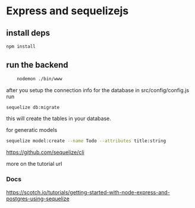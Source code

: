 # Express and sequelizejs 

## install deps
```sh
npm install
```
## run the backend
```sh
    nodemon ./bin/www
```

after you setup the connection info for the database in src/config/config.js run
```sh
sequelize db:migrate
```
this will create the tables in your database.

for generatic models 
```sh 
sequelize model:create --name Todo --attributes title:string
``` 

https://github.com/sequelize/cli

more on the tutorial url
### Docs
https://scotch.io/tutorials/getting-started-with-node-express-and-postgres-using-sequelize

